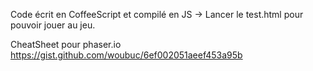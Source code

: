 Code écrit en CoffeeScript et compilé en JS
-> Lancer le test.html pour pouvoir jouer au jeu.

CheatSheet pour phaser.io
https://gist.github.com/woubuc/6ef002051aeef453a95b
